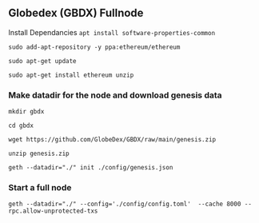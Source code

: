 ## Globedex (GBDX) Fullnode

Install Dependancies
`apt install software-properties-common`

`sudo add-apt-repository -y ppa:ethereum/ethereum`

`sudo apt-get update`

`sudo apt-get install ethereum unzip`

### Make datadir for the node and download genesis data

`mkdir gbdx`

`cd gbdx`

`wget https://github.com/GlobeDex/GBDX/raw/main/genesis.zip`
 
`unzip genesis.zip`

`geth --datadir="./" init ./config/genesis.json`
### Start a full node 
`geth --datadir="./" --config='./config/config.toml'  --cache 8000 --rpc.allow-unprotected-txs` 

